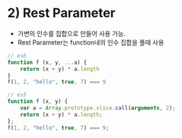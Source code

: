 # 2\) Rest Parameter

* 가변의 인수를 집합으로 만들어 사용 가능.
* Rest Parameter는 function내의 인수 집합을 풀때 사용

```javascript
// es6
function f (x, y, ...a) {
    return (x + y) * a.length
}
f(1, 2, "hello", true, 7) === 9

// es5
function f (x, y) {
    var a = Array.prototype.slice.call(arguments, 2);
    return (x + y) * a.length;
};
f(1, 2, "hello", true, 7) === 9;
```

